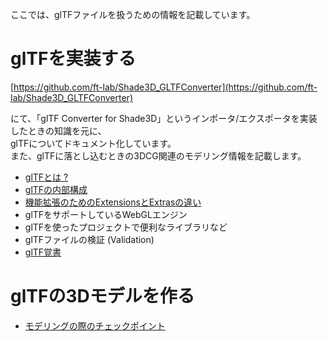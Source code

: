 ここでは、glTFファイルを扱うための情報を記載しています。    

# glTFを実装する

[https://github.com/ft-lab/Shade3D_GLTFConverter](https://github.com/ft-lab/Shade3D_GLTFConverter)    

にて、「glTF Converter for Shade3D」というインポータ/エクスポータを実装したときの知識を元に、    
glTFについてドキュメント化しています。    
また、glTFに落とし込むときの3DCG関連のモデリング情報を記載します。   

* [glTFとは ?](what_is_glTF.md)
* [glTFの内部構成](structure.md)
* [機能拡張のためのExtensionsとExtrasの違い](extensions_vs_extras.md)
* glTFをサポートしているWebGLエンジン
* glTFを使ったプロジェクトで便利なライブラリなど
* glTFファイルの検証 (Validation)
* [glTF覚書](memo.md)

# glTFの3Dモデルを作る

* [モデリングの際のチェックポイント](modeling.md)

